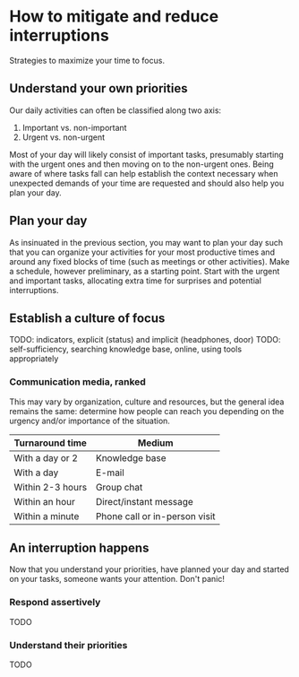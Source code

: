 How to mitigate and reduce interruptions
========================================
Strategies to maximize your time to focus.


Understand your own priorities
------------------------------

Our daily activities can often be classified along two axis:
1. Important vs. non-important
2. Urgent vs. non-urgent

Most of your day will likely consist of important tasks, presumably starting with the urgent ones and then moving on to the non-urgent ones.  Being aware of where tasks fall can help establish the context necessary when unexpected demands of your time are requested and should also help you plan your day.


Plan your day
-------------

As insinuated in the previous section, you may want to plan your day such that you can organize your activities for your most productive times and around any fixed blocks of time (such as meetings or other activities).  Make a schedule, however preliminary, as a starting point.  Start with the urgent and important tasks, allocating extra time for surprises and potential interruptions.


Establish a culture of focus
----------------------------

TODO: indicators, explicit (status) and implicit (headphones, door)
TODO: self-sufficiency, searching knowledge base, online, using tools appropriately

### Communication media, ranked
This may vary by organization, culture and resources, but the general idea remains the same: determine how people can reach you depending on the urgency and/or importance of the situation.

| Turnaround time  | Medium                        |
| ---------------- | ----------------------------- |
| With a day or 2  | Knowledge base                |
| With a day       | E-mail                        |
| Within 2-3 hours | Group chat                    |
| Within an hour   | Direct/instant message        |
| Within a minute  | Phone call or in-person visit |


An interruption happens
-----------------------

Now that you understand your priorities, have planned your day and started on your tasks, someone wants your attention.  Don't panic!

### Respond assertively
TODO


### Understand their priorities
TODO

